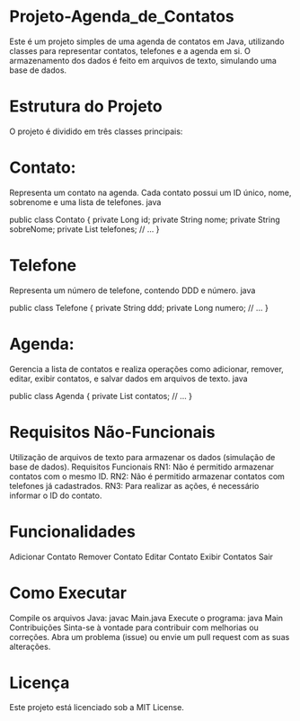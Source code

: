 # Projeto-Agenda_de_Contatos

Este é um projeto simples de uma agenda de contatos em Java, utilizando classes para representar contatos, telefones e a agenda em si. O armazenamento dos dados é feito em arquivos de texto, simulando uma base de dados.

# Estrutura do Projeto
O projeto é dividido em três classes principais:

# Contato: 
Representa um contato na agenda. Cada contato possui um ID único, nome, sobrenome e uma lista de telefones.
java

public class Contato {
    private Long id;
    private String nome;
    private String sobreNome;
    private List<Telefone> telefones;
    // ...
}
# Telefone
Representa um número de telefone, contendo DDD e número.
java

public class Telefone {
    private String ddd;
    private Long numero;
    // ...
}
# Agenda:
Gerencia a lista de contatos e realiza operações como adicionar, remover, editar, exibir contatos, e salvar dados em arquivos de texto.
java

public class Agenda {
    private List<Contato> contatos;
    // ...
}
# Requisitos Não-Funcionais
Utilização de arquivos de texto para armazenar os dados (simulação de base de dados).
Requisitos Funcionais
RN1: Não é permitido armazenar contatos com o mesmo ID.
RN2: Não é permitido armazenar contatos com telefones já cadastrados.
RN3: Para realizar as ações, é necessário informar o ID do contato.
# Funcionalidades
Adicionar Contato
Remover Contato
Editar Contato
Exibir Contatos
Sair
# Como Executar
Compile os arquivos Java: javac Main.java
Execute o programa: java Main
Contribuições
Sinta-se à vontade para contribuir com melhorias ou correções. Abra um problema (issue) ou envie um pull request com as suas alterações.

# Licença
Este projeto está licenciado sob a MIT License.
